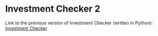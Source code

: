 # Investment Checker 2
Link to the previous version of Investment Checker (written in Python): [Investment Checker](https://github.com/itsmeeandrew/InvestmentChecker)
